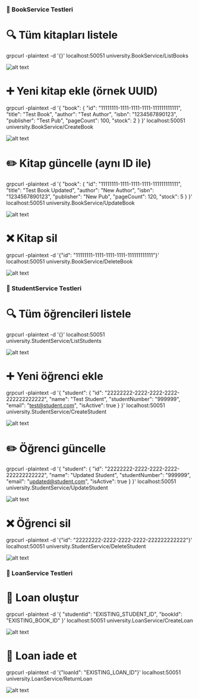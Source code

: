 ### 📘 BookService Testleri

# 🔍 Tüm kitapları listele
grpcurl -plaintext -d '{}' localhost:50051 university.BookService/ListBooks

![alt text](screenshots/ListBooks.png)

# ➕ Yeni kitap ekle (örnek UUID)
grpcurl -plaintext -d '{
  "book": {
    "id": "11111111-1111-1111-1111-111111111111",
    "title": "Test Book",
    "author": "Test Author",
    "isbn": "1234567890123",
    "publisher": "Test Pub",
    "pageCount": 100,
    "stock": 2
  }
}' localhost:50051 university.BookService/CreateBook

![alt text](screenshots/CreateBook.png)

# ✏️ Kitap güncelle (aynı ID ile)
grpcurl -plaintext -d '{
  "book": {
    "id": "11111111-1111-1111-1111-111111111111",
    "title": "Test Book Updated",
    "author": "New Author",
    "isbn": "1234567890123",
    "publisher": "New Pub",
    "pageCount": 120,
    "stock": 5
  }
}' localhost:50051 university.BookService/UpdateBook

![alt text](screenshots/UpdateBook.png)

# ❌ Kitap sil
grpcurl -plaintext -d '{"id": "11111111-1111-1111-1111-111111111111"}' localhost:50051 university.BookService/DeleteBook

![alt text](screenshots/DeleteBook.png)

### 👤 StudentService Testleri

# 🔍 Tüm öğrencileri listele
grpcurl -plaintext -d '{}' localhost:50051 university.StudentService/ListStudents

![alt text](screenshots/ListStudents.png)

# ➕ Yeni öğrenci ekle
grpcurl -plaintext -d '{
  "student": {
    "id": "22222222-2222-2222-2222-222222222222",
    "name": "Test Student",
    "studentNumber": "999999",
    "email": "test@student.com",
    "isActive": true
  }
}' localhost:50051 university.StudentService/CreateStudent

![alt text](screenshots/CreateStudent.png)

# ✏️ Öğrenci güncelle
grpcurl -plaintext -d '{
  "student": {
    "id": "22222222-2222-2222-2222-222222222222",
    "name": "Updated Student",
    "studentNumber": "999999",
    "email": "updated@student.com",
    "isActive": true
  }
}' localhost:50051 university.StudentService/UpdateStudent

![alt text](screenshots/UpdateStudent.png)

# ❌ Öğrenci sil
grpcurl -plaintext -d '{"id": "22222222-2222-2222-2222-222222222222"}' localhost:50051 university.StudentService/DeleteStudent

![alt text](screenshots/DeleteStudent.png)

### 🔄 LoanService Testleri

# 🔁 Loan oluştur
grpcurl -plaintext -d '{
  "studentId": "EXISTING_STUDENT_ID",
  "bookId": "EXISTING_BOOK_ID"
}' localhost:50051 university.LoanService/CreateLoan

![alt text](screenshots/CreateLoan.png)

# 📄 Loan iade et
grpcurl -plaintext -d '{"loanId": "EXISTING_LOAN_ID"}' localhost:50051 university.LoanService/ReturnLoan

![alt text](screenshots/ReturnLoan.png)